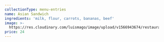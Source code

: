 ```yaml
---
collectionType: menu-entries
name: Asian Sandwich
ingredients: 'milk, flour, carrots, bananas, beef'
image: >-
  https://res.cloudinary.com/luismago/image/upload/v1566943674/restaurant/sandwich.jpg
price: 24
---
```


